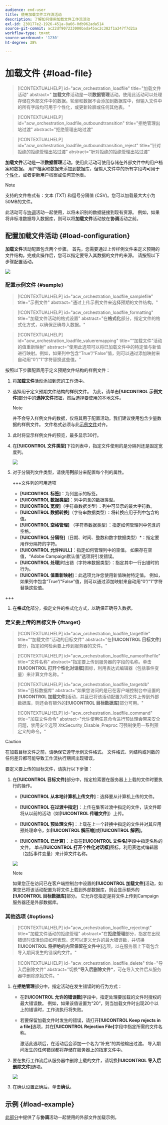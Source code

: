 ```yaml
---
audience: end-user
title: 使用加载文件工作流活动
description: 了解如何使用加载文件工作流活动
exl-id: 230177e2-1926-451a-8a66-0db962ada514
source-git-commit: ac22df907233000bada45ac2c382f1a247f7d21a
workflow-type: tm+mt
source-wordcount: '1230'
ht-degree: 38%

---
```


# 加载文件 {#load-file}

>[!CONTEXTUALHELP]
>id="acw_orchestration_loadfile"
>title="加载文件活动"
>abstract=" **加载文件**&#x200B;活动是一项&#x200B;**数据管理**&#x200B;活动。使用此活动可以处理存储在外部文件中的数据。轮廓和数据不会添加到数据库中，但输入文件中的所有字段均可用于个性化，或更新轮廓或任何其他表。 "

>[!CONTEXTUALHELP]
>id="acw_orchestration_loadfile_outboundtransition"
>title="拒绝管理出站过渡"
>abstract="拒绝管理出站过渡"

>[!CONTEXTUALHELP]
>id="acw_orchestration_loadfile_outboundtransition_reject"
>title="针对拒绝的拒绝管理出站过渡"
>abstract="针对拒绝的拒绝管理出站过渡"


 **加载文件**&#x200B;活动是一项&#x200B;**数据管理**&#x200B;活动。使用此活动可使用存储在外部文件中的用户档案和数据。 用户档案和数据未添加到数据库，但输入文件中的所有字段均可用于[个性化](../../personalization/gs-personalization.md)，或者更新用户档案或任何其他表。

>[!NOTE]
>支持的文件格式有：文本 (TXT) 和逗号分隔值 (CSV)。您可以加载最大大小为50MB的文件。

此活动可与[协调](reconciliation.md)活动一起使用，以将未识别的数据链接到现有资源。 例如，如果将非标准数据导入数据库，则可以将&#x200B;**加载文件**&#x200B;活动放在&#x200B;**协调**&#x200B;活动之前。

## 配置加载文件活动 {#load-configuration}

**加载文件**&#x200B;活动配置包含两个步骤。 首先，您需要通过上传样例文件来定义预期的文件结构。完成此操作后，您可以指定要导入其数据的文件的来源。 请按照以下步骤配置活动。

![](../assets/workflow-load-file.png)

### 配置示例文件 {#sample}

>[!CONTEXTUALHELP]
>id="acw_orchestration_loadfile_samplefile"
>title="示例文件"
>abstract="通过上传示例文件来选择预期的文件结构。"

>[!CONTEXTUALHELP]
>id="acw_orchestration_loadfile_formatting"
>title="加载文件活动的格式设置"
>abstract="在&#x200B;**格式化**&#x200B;部分，指定文件的格式化方式，以确保正确导入数据。"

>[!CONTEXTUALHELP]
>id="acw_orchestration_loadfile_valueremapping"
>title="“加载文件”活动的值重新映射"
>abstract="使用此选项可以将已加载文件中的特定值与新值进行映射。例如，如果列中包含“True”/“False”值，则可以通过添加映射来自动用“0”/“1”字符替换这些值。"

按照以下步骤配置用于定义预期文件结构的样例文件：

1. 将&#x200B;**加载文件**&#x200B;活动添加到您的工作流中。

1. 选择用于定义预期文件结构的样例文件。 为此，请单击&#x200B;**[!UICONTROL 示例文件]**&#x200B;部分中的&#x200B;**选择文件**&#x200B;按钮，然后选择要使用的本地文件。

   >[!NOTE]
   >
   >并不会导入样例文件的数据，仅将其用于配置活动。我们建议使用包含少量数据的样例文件。 文件格式必须与此[示例文件](../../audience/file-audience.md#sample-file)对齐。

1. 此时将显示样例文件的预览，最多显示30行。

1. 在&#x200B;**[!UICONTROL 文件类型]**&#x200B;下拉列表中，指定文件使用的是分隔列还是固定宽度列。

   ![](../assets/workflow-load-file-sample.png)

1. 对于分隔列文件类型，请使用&#x200B;**列**&#x200B;部分来配置每个列的属性。

   +++文件列的可用选项

   * **[!UICONTROL 标签]**：为列显示的标签。
   * **[!UICONTROL 数据类型]**：列中包含的数据类型。
   * **[!UICONTROL 宽度]**（字符串数据类型）：列中可显示的最大字符数。
   * **[!UICONTROL 数据转换]**（字符串数据类型）：将转换应用于列中包含的值。
   * **[!UICONTROL 空格管理]** （字符串数据类型）：指定如何管理列中包含的空格。
   * **[!UICONTROL 分隔符]**（日期、时间、整数和数字数据类型）*：指定要用作分隔符的字符。
   * **[!UICONTROL 允许NULL]**：指定如何管理列中的空值。 如果存在空值，“Adobe Campaign默认值”选项将引发错误。
   * **[!UICONTROL 处理]**&#x200B;时出错（字符串数据类型）：指定其中一行出错时的行为。
   * **[!UICONTROL 值重新映射]**：此选项允许您使用新值映射特定值。 例如，如果列中包含“True”/“False”值，则可以通过添加映射来自动用“0”/“1”字符替换这些值。

+++

1. 在&#x200B;**格式化**&#x200B;部分，指定文件的格式化方式，以确保正确导入数据。

### 定义要上传的目标文件 {#target}

>[!CONTEXTUALHELP]
>id="acw_orchestration_loadfile_targetfile"
>title="“加载文件”活动的目标文件"
>abstract="在&#x200B;**[!UICONTROL 目标文件]**&#x200B;部分，指定如何检索要上传到服务器的文件。"

>[!CONTEXTUALHELP]
>id="acw_orchestration_loadfile_nameofthefile"
>title="文件名称"
>abstract="指定要上传到服务器的字段的名称。单击&#x200B;**[!UICONTROL 打开个性化对话框]**&#x200B;图标，利用表达式编辑器（包括事件变量）来计算文件名称。"

>[!CONTEXTUALHELP]
>id="acw_orchestration_loadfile_targetdb"
>title="目标数据库"
>abstract="如果您访问的是已在客户端控制台中设置的&#x200B;**[!UICONTROL 加载文件]**&#x200B;活动，并且已将该活动配置为将文件上传到外部数据库，则还会有额外的&#x200B;**[!UICONTROL 目标数据库]**&#x200B;部分可用。"

>[!CONTEXTUALHELP]
>id="acw_orchestration_loadfile_command"
>title="加载文件命令"
>abstract="允许使用任意命令进行预处理会带来安全问题，禁用安全选项 XtkSecurity_Disable_Preproc 可强制使用一系列预定义的命令。"

>[!CAUTION]
>
>在加载目标文件之前，请确保它遵守示例文件格式。 文件格式、列结构或列数的任何差异都可能导致工作流执行期间出现错误。

要定义要上传的目标文件，请执行以下步骤：

1. 在&#x200B;**[!UICONTROL 目标文件]**&#x200B;部分中，指定检索要在服务器上上载的文件时要执行的操作。

   * **[!UICONTROL 从本地计算机上传文件]**：选择要从计算机上传的文件。

   * **[!UICONTROL 在过渡中指定]**：上传在集客过渡中指定的文件，该文件即将从以前的活动（如&#x200B;**[!UICONTROL 传输文件]**）上传。

   * **[!UICONTROL 预处理文件]**：上载在上一个转换中指定的文件并对其应用预处理命令，如&#x200B;**[!UICONTROL 解压缩]**&#x200B;或&#x200B;**[!UICONTROL 解密]**。

   * **[!UICONTROL 已计算]**：上载在&#x200B;**[!UICONTROL 文件名]**&#x200B;字段中指定名称的文件。 单击&#x200B;**[!UICONTROL 打开个性化对话框]**&#x200B;图标，利用表达式编辑器（包括事件变量）来计算文件名称。

   ![](../assets/workflow-load-file-config.png)

   >[!NOTE]
   >
   >如果您正在访问已在客户端控制台中设置的&#x200B;**[!UICONTROL 加载文件]**&#x200B;活动，如果您已将该活动配置为将文件上载到外部数据库，则会显示额外的&#x200B;**[!UICONTROL 目标数据库]**&#x200B;部分。 它允许您指定是将文件上传到Campaign服务器还是外部数据库。

### 其他选项 {#options}

>[!CONTEXTUALHELP]
>id="acw_orchestration_loadfile_rejectmgt"
>title="加载文件活动的拒绝管理"
>abstract="在&#x200B;**拒绝管理**&#x200B;部分，指定在出现错误时该活动应如何表现。您可以定义允许的最大错误数，并切换&#x200B;**[!UICONTROL 将拒绝的内容保留在文件中]**&#x200B;选项，以在服务器上下载包含导入期间发生的错误的文件。"

>[!CONTEXTUALHELP]
>id="acw_orchestration_loadfile_delete"
>title="导入后删除文件"
>abstract="切换&#x200B;**”导入后删除文件“**，可在导入文件后从服务器中删除原始文件。"


1. 在&#x200B;**拒绝管理**&#x200B;部分中，指定活动在发生错误时的行为方式：

   * 在&#x200B;**[!UICONTROL 允许的错误数]**&#x200B;字段中，指定处理要加载的文件时授权的最大错误数。 例如，如果该值设置为“20”，则当加载文件时出现20个以上的错误时，工作流执行将失败。

   * 若要保留加载文件时发生的错误，请打开&#x200B;**[!UICONTROL Keep rejects in a file]**&#x200B;选项，并在&#x200B;**[!UICONTROL Rejection File]**&#x200B;字段中指定所需的文件名称。

     激活此选项后，在活动后会添加一个名为“补充”的其他输出过渡。 导入期间发生的任何错误都将存储在服务器上的指定文件中。

1. 要在执行工作流后从服务器中删除上载的文件，请切换&#x200B;**[!UICONTROL 导入后删除文件]**&#x200B;选项。

   ![](../assets/workflow-load-file-options.png)

1. 在确认设置正确后，单击&#x200B;**确认**。

## 示例 {#load-example}

[此部分](reconciliation.md#reconciliation-example)中提供了与&#x200B;**协调**&#x200B;活动一起使用的外部文件加载示例。
